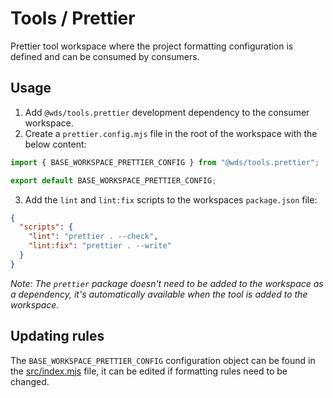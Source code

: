 # Tools / Prettier

Prettier tool workspace where the project formatting configuration is defined and can be consumed by consumers.

## Usage

1. Add `@wds/tools.prettier` development dependency to the consumer workspace.
2. Create a `prettier.config.mjs` file in the root of the workspace with the below content:

```js
import { BASE_WORKSPACE_PRETTIER_CONFIG } from "@wds/tools.prettier";

export default BASE_WORKSPACE_PRETTIER_CONFIG;
```

3. Add the `lint` and `lint:fix` scripts to the workspaces `package.json` file:

```json
{
  "scripts": {
    "lint": "prettier . --check",
    "lint:fix": "prettier . --write"
  }
}
```

_Note: The `prettier` package doesn't need to be added to the workspace as a dependency, it's automatically available when the tool is added to the workspace._

## Updating rules

The `BASE_WORKSPACE_PRETTIER_CONFIG` configuration object can be found in the [src/index.mjs](./src/index.mjs) file, it can be edited if formatting rules need to be changed.

